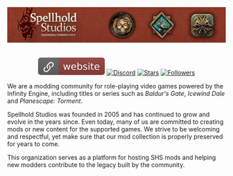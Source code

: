 <div align="center"><img alt="Spellhold Studios" src="https://raw.githubusercontent.com/Spellhold-Studios/.github/main/profile/assets/images/shs-banner.jpg"></div>

<br>

<div align="center">
<!-- leave space before first img -->

  [<img alt="Webpage" src="https://raw.githubusercontent.com/Spellhold-Studios/Spellhold-Studios.github.io/main/assets/buttons/webpage-mini.svg">](https://Spellhold-Studios.github.io/index.html)
  [<img alt="Discord" src="https://img.shields.io/discord/1256611643404587100?style=flat&logo=discord&logoColor=%237080ff&label=chat&color=%2392403a">](https://discord.gg/pE2Njbdb2a)
  [<img alt="Stars" src="https://img.shields.io/github/stars/Spellhold-Studios?style=flat&logo=github&label=stars&color=%2392403a">](https://github.com/orgs/Spellhold-Studios/repositories)
  [<img alt="Followers" src="https://img.shields.io/github/followers/Spellhold-Studios?style=flat&label=followers&color=%2392403a">](https://github.com/orgs/Spellhold-Studios/followers)

<!-- leave space after last img -->
</div>

We are a modding community for role-playing video games powered by the Infinity Engine, including titles or series such as *Baldur's Gate*, *Icewind Dale* and *Planescape: Torment*.

Spellhold Studios was founded in 2005 and has continued to grow and evolve in the years since. Even today, many of us are committed to creating mods or new content for the supported games. We strive to be welcoming and respectful, yet make sure that our mod collection is properly preserved for years to come.

This organization serves as a platform for hosting SHS mods and helping new modders contribute to the legacy built by the community.
